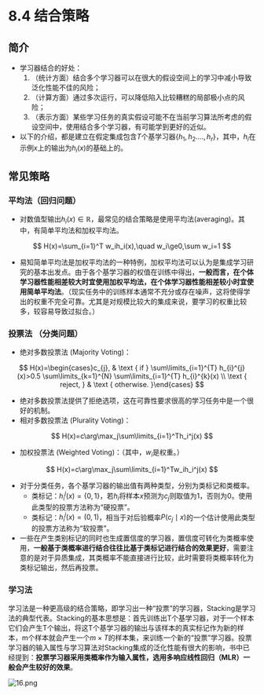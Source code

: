# 8.4 结合策略

## 简介

- 学习器结合的好处：
	1. （统计方面）结合多个学习器可以在很大的假设空间上的学习中减小导致泛化性能不佳的风险；
	2. （计算方面）通过多次运行，可以降低陷入比较糟糕的局部极小点的风险；
	3. （表示方面）某些学习任务的真实假设可能不在当前学习算法所考虑的假设空间中，使用结合多个学习器，有可能学到更好的近似。
- 以下的介绍，都是建立在假定集成包含$T$个基学习器$\{h_1,h_2.\ldots,h_r\}$，其中，$h_i$在示例$x$上的输出为$h_i(x)$的基础上的。

## 常见策略

### 平均法（回归问题）

- 对数值型输出$h_i(x)\in\mathbb{R}$，最常见的结合策略是使用平均法(averaging)。其中，有简单平均法和加权平均法。


$$
H(x)=\sum_{i=1}^T w_ih_i(x),\quad w_i\ge0,\sum w_i=1
$$


- 易知简单平均法是加权平均法的一种特例，加权平均法可以认为是集成学习研究的基本出发点。由于各个基学习器的权值在训练中得出，**一般而言，在个体学习器性能相差较大时宜使用加权平均法，在个体学习器性能相差较小时宜使用简单平均法**。（现实任务中的训练样本通常不充分或存在噪声，这将使得学出的权重不完全可靠。尤其是对规模比较大的集成来说，要学习的权重比较多，较容易导致过拟合。）

### 投票法 （分类问题）

- 绝对多数投票法 (Majority Voting)：


$$
H(x)=\begin{cases}c_{j}, & \text { if } \sum\limits_{i=1}^{T} h_{i}^{j}(x)>0.5 \sum\limits_{k=1}^{N} \sum\limits_{i=1}^{T} h_{i}^{k}(x) \\
\text { reject, } & \text { otherwise. }\end{cases}
$$


- 绝对多数投票法提供了拒绝选项，这在可靠性要求很高的学习任务中是一个很好的机制。
- 相对多数投票法 (Plurality Voting)：


$$
H(x)=c\arg\max_j\sum\limits_{i=1}^Th_i^j(x)
$$


- 加权投票法 (Weighted Voting)：（其中，$w_i$是权重。）


$$
H(x)=c\arg\max_j\sum\limits_{i=1}^Tw_ih_i^j(x)
$$


- 对于分类任务，各个基学习器的输出值有两种类型，分别为类标记和类概率。
	- 类标记：$h_i^j(x)=\{0,1\}$，若$h_i$将样本$x$预测为$c_j$则取值为1，否则为0。使用此类型的投票方法称为“硬投票”。
	- 类标记：$h_i^j(x)=(0,1)$，相当于对后验概率$P(c_j\mid x)$的一个估计使用此类型的投票方法称为“软投票”。
- 一些在产生类别标记的同时也生成置信度的学习器，置信度可转化为类概率使用，**一般基于类概率进行结合往往比基于类标记进行结合的效果更好**，需要注意的是对于异质集成，其类概率不能直接进行比较，此时需要将类概率转化为类标记输出，然后再投票。



### 学习法

学习法是一种更高级的结合策略，即学习出一种“投票”的学习器，Stacking是学习法的典型代表。Stacking的基本思想是：首先训练出T个基学习器，对于一个样本它们会产生T个输出，将这T个基学习器的输出与该样本的真实标记作为新的样本，m个样本就会产生一个$m\times T$的样本集，来训练一个新的“投票”学习器。投票学习器的输入属性与学习算法对Stacking集成的泛化性能有很大的影响，书中已经提到：**投票学习器采用类概率作为输入属性，选用多响应线性回归（MLR）一般会产生较好的效果**。

![16.png](https://i.loli.net/2018/10/18/5bc84de25cbaf.png)